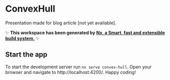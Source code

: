 # ConvexHull

Presentation made for blog article [not yet available]. 

✨ **This workspace has been generated by [Nx, a Smart, fast and extensible build system.](https://nx.dev)** ✨

## Start the app

To start the development server run `nx serve convex-hull`. Open your browser and navigate to http://localhost:4200/. Happy coding!

